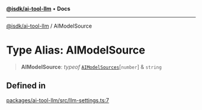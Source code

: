 [**@isdk/ai-tool-llm**](../README.md) • **Docs**

***

[@isdk/ai-tool-llm](../globals.md) / AIModelSource

# Type Alias: AIModelSource

> **AIModelSource**: *typeof* [`AIModelSources`](../variables/AIModelSources.md)\[`number`\] & `string`

## Defined in

[packages/ai-tool-llm/src/llm-settings.ts:7](https://github.com/isdk/ai-tool-llm.js/blob/315c5c48f20c16c3cb62039cc17ee2a5600b85aa/src/llm-settings.ts#L7)
